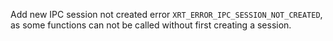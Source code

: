 Add new IPC session not created error `XRT_ERROR_IPC_SESSION_NOT_CREATED`, as
some functions can not be called without first creating a session.
